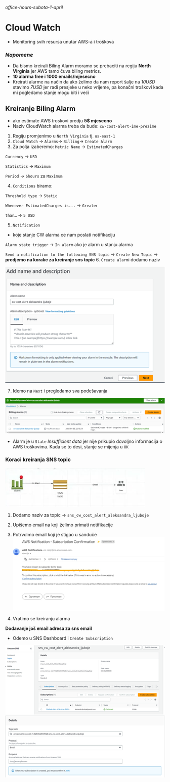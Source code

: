 *office-hours-subota-1-april*

# Cloud Watch
* Monitoring svih resursa unutar AWS-a i troškova

### *Napomene*
* Da bismo kreirali Biling Alarm moramo se prebaciti na regiju **North Virginia** jer AWS tamo čuva biling metrics.
* **10 alarma free i 1000 emails/mjesecno**
* Kreirati alarme na način da ako želimo da nam report šalje na *10USD* stavimo *7USD* jer radi presjeke u neko vrijeme, pa konačni troškovi kada mi pogledamo stanje mogu biti i veći 

## Kreiranje Biling Alarm
 * ako estimate AWS troskovi predju **5$ mjesecno**
 * Naziv CloudWatch alarma treba da bude: `cw-cost-alert-ime-prezime`

1. Regiju promjenimo u `North Virginia` tj. `us-east-1`
2. `Cloud Watch` -> `Alarms`-> `Billing`-> `Create Alarm`
3. Za polja izaberemo:
`Metric Name` -> `EstimatedCharges`

`Currency`    -> `USD`

`Statistics`    -> `Maximum`

`Period`    -> `6hours` za `Maximum` 

4. `Conditions` biramo:

`Threshold type` -> `Static`

`Whenever EstimatedCharges is...` -> `Greater`

`than…` -> `5 USD`

5. `Notification` 
* koje stanje CW alarma ce nam poslati notifikaciju

`Alarm state trigger` -> `In alarm` ako je alarm u stanju alarma

`Send a notification to the following SNS topic` -> `Create New Topic` -> **predjemo na korake za kreiranje sns topic**
6. `Create alarm`i dodamo naziv 

![nginx-conf-fajl](img/alarm-name.png)

7. Idemo na `Next` i pregledamo sva podešavanja

![nginx-conf-fajl](img/alarm-insuficient-data.png)

* Alarm je u `State` *Insufficient data* jer nije prikupio dovoljno informacija o AWS troškovima. Kada se to desi, stanje se mijenja u `OK`

### Koraci kreiranja SNS topic
![nginx-conf-fajl](img/sns.png)
1. Dodamo naziv za topic -> `sns_cw_cost_alert_aleksandra_ljuboje`
2. Upišemo email na koji želimo primati notifikacije
3. Potrvdimo email koji je stigao u sanduče
![nginx-conf-fajl](img/sns-confirmed-email-1.jpg)

4. Vratimo se kreiranju alarma 

**Dodavanje još email adresa za sns email**
* Odemo u SNS Dashboard i `Create Subscription`

![nginx-conf-fajl](img/sns-subscription.png)
![nginx-conf-fajl](img/sns-subscription-2.png)










